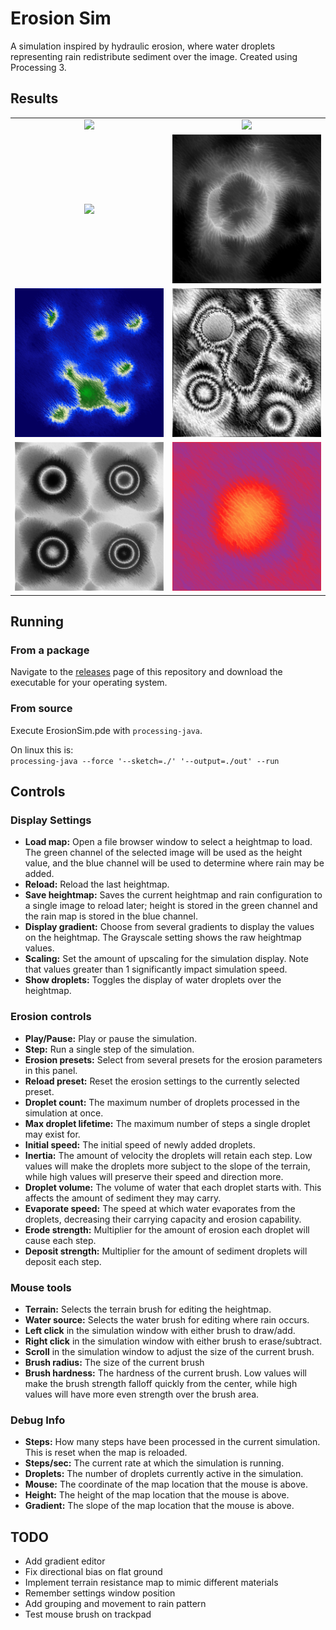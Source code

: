 # Erosion Sim

A simulation inspired by hydraulic erosion, where water droplets representing rain redistribute sediment over the image. Created using Processing 3.

## Results
| | |
:-:|:-:
![](Outputs/Demos/moderate-erosion-demo.gif) | ![](Outputs/Demos/extreme-erosion-demo.gif)
![](Outputs/Demos/grayscale-demo.gif) | ![](Outputs/2020512-18:1:47.png)
![](Outputs/2020511-17:44:8.png) | ![](Outputs/crumbling.png)
![](Outputs/atoms_eroded.png) | ![](Outputs/2020515-20:3:23.png)


## Running
### From a package
Navigate to the [releases](https://github.com/maxlep/ErosionSim/releases) page of this repository and download the executable for your operating system.

### From source
Execute ErosionSim.pde with `processing-java`.

On linux this is:   
```processing-java --force '--sketch=./' '--output=./out' --run```


## Controls

### Display Settings

- **Load map:** Open a file browser window to select a heightmap to load. The green channel of the selected image will be used as the height value, and the blue channel will be used to determine where rain may be added.
- **Reload:** Reload the last heightmap.
- **Save heightmap:** Saves the current heightmap and rain configuration to a single image to reload later; height is stored in the green channel and the rain map is stored in the blue channel.
- **Display gradient:** Choose from several gradients to display the values on the heightmap. The Grayscale setting shows the raw heightmap values.
- **Scaling:** Set the amount of upscaling for the simulation display. Note that values greater than 1 significantly impact simulation speed.
- **Show droplets:** Toggles the display of water droplets over the heightmap.

### Erosion controls

- **Play/Pause:** Play or pause the simulation.
- **Step:** Run a single step of the simulation.
- **Erosion presets:** Select from several presets for the erosion parameters in this panel.
- **Reload preset:** Reset the erosion settings to the currently selected preset.
- **Droplet count:** The maximum number of droplets processed in the simulation at once.
- **Max droplet lifetime:** The maximum number of steps a single droplet may exist for.
- **Initial speed:** The initial speed of newly added droplets.
- **Inertia:** The amount of velocity the droplets will retain each step. Low values will make the droplets more subject to the slope of the terrain, while high values will preserve their speed and direction more.
- **Droplet volume:** The volume of water that each droplet starts with. This affects the amount of sediment they may carry.
- **Evaporate speed:** The speed at which water evaporates from the droplets, decreasing their carrying capacity and erosion capability.
- **Erode strength:** Multiplier for the amount of erosion each droplet will cause each step.
- **Deposit strength:** Multiplier for the amount of sediment droplets will deposit each step.

### Mouse tools

- **Terrain:** Selects the terrain brush for editing the heightmap.
- **Water source:** Selects the water brush for editing where rain occurs.
- **Left click** in the simulation window with either brush to draw/add.
- **Right click** in the simulation window with either brush to erase/subtract.
- **Scroll** in the simulation window to adjust the size of the current brush.
- **Brush radius:** The size of the current brush
- **Brush hardness:** The hardness of the current brush. Low values will make the brush strength falloff quickly from the center, while high values will have more even strength over the brush area.

### Debug Info

- **Steps:** How many steps have been processed in the current simulation. This is reset when the map is reloaded.
- **Steps/sec:** The current rate at which the simulation is running.
- **Droplets:** The number of droplets currently active in the simulation.
- **Mouse:** The coordinate of the map location that the mouse is above.
- **Height:** The height of the map location that the mouse is above.
- **Gradient:** The slope of the map location that the mouse is above.

## TODO
- Add gradient editor
- Fix directional bias on flat ground
- Implement terrain resistance map to mimic different materials
- Remember settings window position
- Add grouping and movement to rain pattern
- Test mouse brush on trackpad